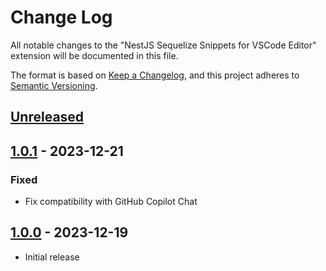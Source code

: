 # Change Log

All notable changes to the "NestJS Sequelize Snippets for VSCode Editor" extension will be documented in this file.

The format is based on [Keep a Changelog](https://keepachangelog.com/en/1.0.0/),
and this project adheres to [Semantic Versioning](https://semver.org/spec/v2.0.0.html).

## [Unreleased]

## [1.0.1] - 2023-12-21

### Fixed

- Fix compatibility with GitHub Copilot Chat

## [1.0.0] - 2023-12-19

- Initial release

[unreleased]: https://github.com/ManuelGil/vscode-nestjs-sequelize-snippets/compare/v1.0.1...HEAD
[1.0.1]: https://github.com/ManuelGil/vscode-nestjs-sequelize-snippets/compare/v1.0.0...v1.0.1
[1.0.0]: https://github.com/ManuelGil/vscode-nestjs-sequelize-snippets/releases/tag/v1.0.0
